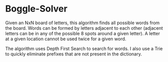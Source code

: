 # Boggle-Solver

Given an NxN board of letters, this algorithm finds all possible words from the board. Words can be formed by letters adjacent to each other (adjacent letters can be in any of the possible 8 spots around a given letter). A letter at a given location cannot be used twice for a given word.

The algorithm uses Depth First Search to search for words. I also use a Trie to quickly eliminate prefixes that are not present in the dictionary.
